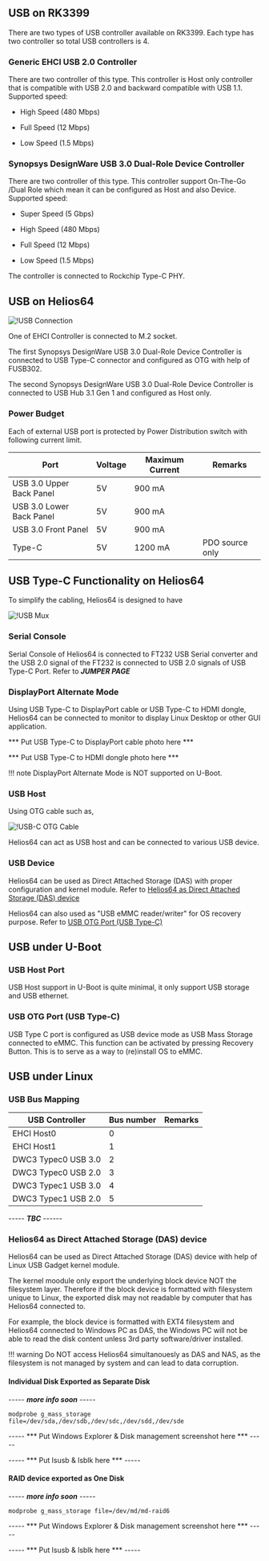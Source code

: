 

## USB on RK3399
There are two types of USB controller available on RK3399. Each type has two controller so total USB controllers is 4.

### Generic EHCI USB 2.0 Controller
There are two controller of this type. This controller is Host only controller that is compatible with USB 2.0 and backward compatible with USB 1.1.
Supported speed:

- High Speed (480 Mbps)

- Full Speed (12 Mbps)

- Low Speed (1.5 Mbps)


### Synopsys DesignWare USB 3.0 Dual-Role Device Controller
There are two controller of this type. This controller support On-The-Go /Dual Role which mean it can be configured as Host and also Device.
Supported speed:

- Super Speed (5 Gbps)

- High Speed (480 Mbps)

- Full Speed (12 Mbps)

- Low Speed (1.5 Mbps)

The controller is connected to Rockchip Type-C PHY.

## USB on Helios64

![!USB Connection](/helios64/img/usb/usb_diagram.png)

One of EHCI Controller is connected to M.2 socket.

The first Synopsys DesignWare USB 3.0 Dual-Role Device Controller is connected to USB Type-C connector and configured as OTG with help of FUSB302.

The second Synopsys DesignWare USB 3.0 Dual-Role Device Controller is connected to USB Hub 3.1 Gen 1 and configured as Host only.

### Power Budget

Each of external USB port is protected by Power Distribution switch with following current limit.

| Port | Voltage | Maximum Current | Remarks |
|------------|-------|------------------|---------|
| USB 3.0 Upper Back Panel | 5V | 900 mA | |
| USB 3.0 Lower Back Panel | 5V | 900 mA | |
| USB 3.0 Front Panel | 5V | 900 mA | |
| Type-C | 5V | 1200 mA | PDO source only |


## USB Type-C Functionality on Helios64

To simplify the cabling, Helios64 is designed to have 

![!USB Mux](/helios64/img/usb/usb_mux.png)

### Serial Console

Serial Console of Helios64 is connected to FT232 USB Serial converter and the USB 2.0 signal of the FT232 is connected to USB 2.0 signals of USB Type-C Port.
Refer to ***JUMPER PAGE***


### DisplayPort Alternate Mode

Using USB Type-C to DisplayPort cable or USB Type-C to HDMI dongle, Helios64 can be connected to monitor to display Linux Desktop or other GUI application.

*** Put USB Type-C to DisplayPort cable photo here ***

*** Put USB Type-C to HDMI dongle photo here ***

!!! note
    DisplayPort Alternate Mode is NOT supported on U-Boot.


### USB Host

Using OTG cable such as,

![!USB-C OTG Cable](/helios64/img/usb/otg_cable_usb_c.jpg)

Helios64 can act as USB host and can be connected to various USB device.

### USB Device

Helios64 can be used as Direct Attached Storage (DAS) with proper configuration and kernel module. Refer to [Helios64 as Direct Attached Storage (DAS) device](#helios64-as-direct-attached-storage-das-device)

Helios64 can also used as "USB eMMC reader/writer" for OS recovery purpose. Refer to [USB OTG Port (USB Type-C)](#usb-otg-port-usb-type-c)


## USB under U-Boot

### USB Host Port

USB Host support in U-Boot is quite minimal, it only support USB storage and USB ethernet.

### USB OTG Port (USB Type-C)

USB Type C port is configured as USB device mode as USB Mass Storage connected to eMMC.
This function can be activated by pressing Recovery Button.
This is to serve as a way to (re)install OS to eMMC.


## USB under Linux

### USB Bus Mapping

| USB Controller | Bus number | Remarks |
|----------------|------------|---------|
| EHCI Host0 | 0 | |
| EHCI Host1 | 1 | |
| DWC3 Typec0 USB 3.0 | 2 |  |
| DWC3 Typec0 USB 2.0 | 3 |  |
| DWC3 Typec1 USB 3.0 | 4 |  |
| DWC3 Typec1 USB 2.0 | 5 |  |

-----  ***TBC***  ------

### Helios64 as Direct Attached Storage (DAS) device

Helios64 can be used as Direct Attached Storage (DAS) device with help of Linux USB Gadget kernel module.

The kernel moodule only export the underlying block device NOT the filesystem layer. Therefore if the block device is formatted with filesystem unique to Linux,
the exported disk may not readable by computer that has Helios64 connected to.

For example, the block device is formatted with EXT4 filesystem and Helios64 connected to Windows PC as DAS,
the Windows PC will not be able to read the disk content unless 3rd party software/driver installed.


!!! warning
    Do NOT access Helios64 simultanouesly as DAS and NAS, as the filesystem is not managed by system and can lead to data corruption.


#### Individual Disk Exported as Separate Disk

----- ***more info soon*** -----

```
modprobe g_mass_storage file=/dev/sda,/dev/sdb,/dev/sdc,/dev/sdd,/dev/sde
```

----- *** Put Windows Explorer & Disk management screenshot here *** ----- 

----- *** Put lsusb & lsblk here *** ----- 


#### RAID device exported as One Disk

----- ***more info soon*** -----

```
modprobe g_mass_storage file=/dev/md/md-raid6
```

----- *** Put Windows Explorer & Disk management screenshot here *** ----- 

----- *** Put lsusb & lsblk here *** ----- 



